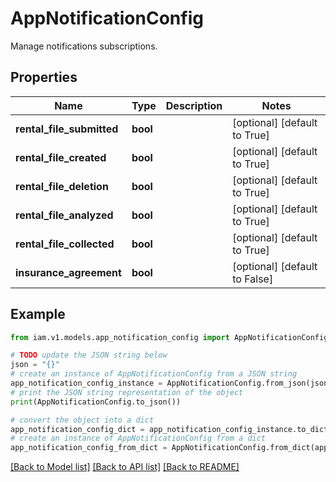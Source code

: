 # AppNotificationConfig

Manage notifications subscriptions.

## Properties

Name | Type | Description | Notes
------------ | ------------- | ------------- | -------------
**rental_file_submitted** | **bool** |  | [optional] [default to True]
**rental_file_created** | **bool** |  | [optional] [default to True]
**rental_file_deletion** | **bool** |  | [optional] [default to True]
**rental_file_analyzed** | **bool** |  | [optional] [default to True]
**rental_file_collected** | **bool** |  | [optional] [default to True]
**insurance_agreement** | **bool** |  | [optional] [default to False]

## Example

```python
from iam.v1.models.app_notification_config import AppNotificationConfig

# TODO update the JSON string below
json = "{}"
# create an instance of AppNotificationConfig from a JSON string
app_notification_config_instance = AppNotificationConfig.from_json(json)
# print the JSON string representation of the object
print(AppNotificationConfig.to_json())

# convert the object into a dict
app_notification_config_dict = app_notification_config_instance.to_dict()
# create an instance of AppNotificationConfig from a dict
app_notification_config_from_dict = AppNotificationConfig.from_dict(app_notification_config_dict)
```
[[Back to Model list]](../README.md#documentation-for-models) [[Back to API list]](../README.md#documentation-for-api-endpoints) [[Back to README]](../README.md)


